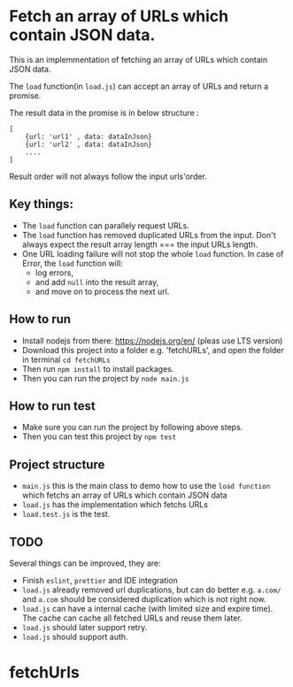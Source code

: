 # Fetch an array of URLs which contain JSON data.

This is an implemmentation of fetching an array of URLs which contain JSON data.

The `load` function(in `load.js`) can accept an array of URLs and return a promise.

The result data in the promise is in below structure :
```
[
    {url: 'url1' , data: dataInJson}
    {url: 'url2' , data: dataInJson}
    ....
]
```

Result order will not always follow the input urls'order.

## Key things:

- The `load` function can parallely request URLs.
- The `load` function has removed duplicated URLs from the input. Don't always expect the result array length === the input URLs length.
- One URL loading failure will not stop the whole `load` function. In case of Error, the `load` function will:
    - log errors,
    - and add `null` into the result array, 
    - and move on to process the next url.

## How to run

- Install nodejs from there:  https://nodejs.org/en/ (pleas use LTS version)
- Download this project into a folder e.g. 'fetchURLs', and open the folder in terminal `cd fetchURLs`
- Then run `npm install` to install packages.
- Then you can run the project by `node main.js`

## How to run test

- Make sure you can run the project by following above steps.
- Then you can test this project by `npm test`

## Project structure

- `main.js` this is the main class to demo how to use the `load function` which fetchs an array of URLs which contain JSON data
- `load.js` has the implementation which fetchs URLs
- `load.test.js` is the test.

## TODO

Several things can be improved, they are:

- Finish `eslint`, `prettier` and IDE integration
- `load.js` already removed url duplications, but can do better e.g. `a.com/` and `a.com` should be considered duplication which is not right now.
- `load.js` can have a internal cache (with limited size and expire time). The cache can cache all fetched URLs and reuse them later.
- `load.js` should later support retry.
- `load.js` should support auth.

# fetchUrls
